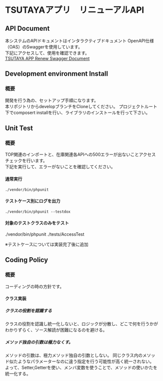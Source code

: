 # TSUTAYAアプリ　リニューアルAPI


## API Document

本システムのAPIドキュメントはインタラクティブドキュメント OpenAPI仕様（OAS）のSwaggerを使用しています。  
下記にアクセスして、使用を確認できます。  
[TSUTAYA APP Renew Swagger Document](https://dev.api.tsutaya-passport.tsite.jp/tapp/api/v1/docs/index.html)  

## Development environment Install
### 概要
開発を行う為の、セットアップ手順になります。<br>
本リポジトリからdevelopブランチをCloneしてください。
プロジェクトルート下でcomposert installを行い、ライブラリのインストールを行って下さい。


## Unit Test
### 概要
TOP関連のインポートと、在庫関連各APIへの500エラーが出ないことアクセスチェックを行います。<br>
下記を実行して、エラーがないことを確認してください。

#### 通常実行
```./vendor/bin/phpunit```

#### テストケース別にログを出力
```./vendor/bin/phpunit --testdox```

#### 対象のテストクラスのみをテスト
./vendor/bin/phpunit ./tests/AccessTest

※テストケースについては実装完了後に追加<br>

## Coding Policy
### 概要
コーディングの時の方針です。<br>

#### クラス実装

##### クラスの役割を認識する
クラスの役割を認識し統一化しないと、ロジックが分散し、どこで何を行うかがわかりずらく、ソース解読が困難になるのを避ける。

##### メソッド独自の引数は極力なくす。
メソッドの引数は、極力メソッド独自の引数としない。
同じクラス内のメソッド似たようなパラメーターなのに違う指定を行う可能性が高く統一されない。<br>
よって、Setter,Getterを使い、メンバ変数を使うことで、メソッドの使いかたを統一化する。
